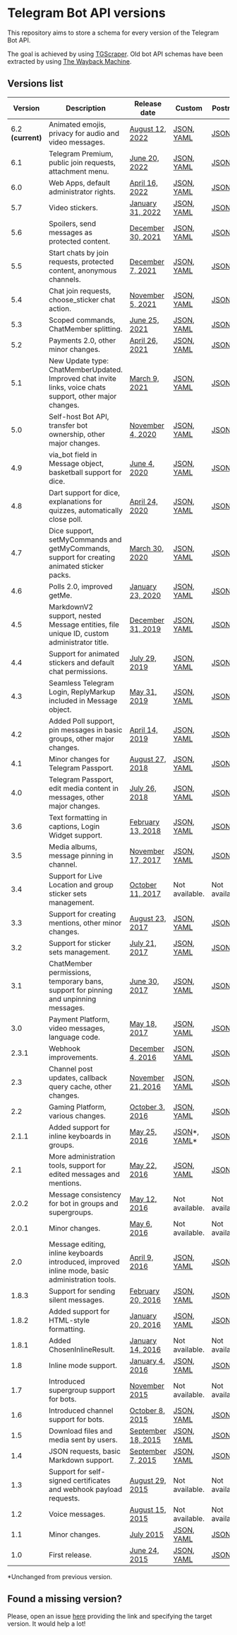 # Telegram Bot API versions

This repository aims to store a schema for every version of the Telegram Bot API.

The goal is achieved by using [TGScraper](https://github.com/Sysbot-org/tgscraper). Old bot API schemas have been
extracted by using [The Wayback Machine](https://web.archive.org/web/*/https://core.telegram.org/bots/api).


## Versions list

| Version           | Description                                                                                               | Release date                                                                         | Custom                                                                       | Postman                           | OpenAPI                                                                        | Stubs                         |
|-------------------|-----------------------------------------------------------------------------------------------------------|--------------------------------------------------------------------------------------|------------------------------------------------------------------------------|-----------------------------------|--------------------------------------------------------------------------------|-------------------------------|
| 6.2 **(current)** | Animated emojis, privacy for audio and video messages.                                                    | [August 12, 2022](https://core.telegram.org/bots/api-changelog#august-12-2022)       | [JSON](files/custom/json/v620.json), [YAML](files/custom/yaml/v620.yaml)     | [JSON](files/postman/v620.json)   | [JSON](files/openapi/json/v620.json), [YAML](files/openapi/yaml/v620.yaml)     | [ZIP](files/stubs/v620.zip)   |
| 6.1               | Telegram Premium, public join requests, attachment menu.                                                  | [June 20, 2022](https://core.telegram.org/bots/api-changelog#june-20-2022)           | [JSON](files/custom/json/v610.json), [YAML](files/custom/yaml/v610.yaml)     | [JSON](files/postman/v610.json)   | [JSON](files/openapi/json/v610.json), [YAML](files/openapi/yaml/v610.yaml)     | [ZIP](files/stubs/v610.zip)   |
| 6.0               | Web Apps, default administrator rights.                                                                   | [April 16, 2022](https://core.telegram.org/bots/api-changelog#april-16-2022)         | [JSON](files/custom/json/v600.json), [YAML](files/custom/yaml/v600.yaml)     | [JSON](files/postman/v600.json)   | [JSON](files/openapi/json/v600.json), [YAML](files/openapi/yaml/v600.yaml)     | [ZIP](files/stubs/v600.zip)   |
| 5.7               | Video stickers.                                                                                           | [January 31, 2022](https://core.telegram.org/bots/api-changelog#january-31-2022)     | [JSON](files/custom/json/v570.json), [YAML](files/custom/yaml/v570.yaml)     | [JSON](files/postman/v570.json)   | [JSON](files/openapi/json/v570.json), [YAML](files/openapi/yaml/v570.yaml)     | [ZIP](files/stubs/v570.zip)   |
| 5.6               | Spoilers, send messages as protected content.                                                             | [December 30, 2021](https://core.telegram.org/bots/api-changelog#december-30-2021)   | [JSON](files/custom/json/v560.json), [YAML](files/custom/yaml/v560.yaml)     | [JSON](files/postman/v560.json)   | [JSON](files/openapi/json/v560.json), [YAML](files/openapi/yaml/v560.yaml)     | [ZIP](files/stubs/v560.zip)   |
| 5.5               | Start chats by join requests, protected content, anonymous channels.                                      | [December 7, 2021](https://core.telegram.org/bots/api-changelog#december-7-2021)     | [JSON](files/custom/json/v550.json), [YAML](files/custom/yaml/v550.yaml)     | [JSON](files/postman/v550.json)   | [JSON](files/openapi/json/v550.json), [YAML](files/openapi/yaml/v550.yaml)     | [ZIP](files/stubs/v550.zip)   |
| 5.4               | Chat join requests, choose_sticker chat action.                                                           | [November 5, 2021](https://core.telegram.org/bots/api-changelog#november-5-2021)     | [JSON](files/custom/json/v540.json), [YAML](files/custom/yaml/v540.yaml)     | [JSON](files/postman/v540.json)   | [JSON](files/openapi/json/v540.json), [YAML](files/openapi/yaml/v540.yaml)     | [ZIP](files/stubs/v540.zip)   |
| 5.3               | Scoped commands, ChatMember splitting.                                                                    | [June 25, 2021](https://core.telegram.org/bots/api-changelog#june-25-2021)           | [JSON](files/custom/json/v530.json), [YAML](files/custom/yaml/v530.yaml)     | [JSON](files/postman/v530.json)   | [JSON](files/openapi/json/v530.json), [YAML](files/openapi/yaml/v530.yaml)     | [ZIP](files/stubs/v530.zip)   |
| 5.2               | Payments 2.0, other minor changes.                                                                        | [April 26, 2021](https://core.telegram.org/bots/api-changelog#april-26-2021)         | [JSON](files/custom/json/v520.json), [YAML](files/custom/yaml/v520.yaml)     | [JSON](files/postman/v520.json)   | [JSON](files/openapi/json/v520.json), [YAML](files/openapi/yaml/v520.yaml)     | [ZIP](files/stubs/v520.zip)   |
| 5.1               | New Update type: ChatMemberUpdated. Improved chat invite links, voice chats support, other major changes. | [March 9, 2021](https://core.telegram.org/bots/api-changelog#march-9-2021)           | [JSON](files/custom/json/v510.json), [YAML](files/custom/yaml/v510.yaml)     | [JSON](files/postman/v510.json)   | [JSON](files/openapi/json/v510.json), [YAML](files/openapi/yaml/v510.yaml)     | [ZIP](files/stubs/v510.zip)   |
| 5.0               | Self-host Bot API, transfer bot ownership, other major changes.                                           | [November 4, 2020](https://core.telegram.org/bots/api-changelog#november-4-2020)     | [JSON](files/custom/json/v500.json), [YAML](files/custom/yaml/v500.yaml)     | [JSON](files/postman/v500.json)   | [JSON](files/openapi/json/v500.json), [YAML](files/openapi/yaml/v500.yaml)     | [ZIP](files/stubs/v500.zip)   |
| 4.9               | via_bot field in Message object, basketball support for dice.                                             | [June 4, 2020](https://core.telegram.org/bots/api-changelog#june-4-2020)             | [JSON](files/custom/json/v490.json), [YAML](files/custom/yaml/v490.yaml)     | [JSON](files/postman/v490.json)   | [JSON](files/openapi/json/v490.json), [YAML](files/openapi/yaml/v490.yaml)     | [ZIP](files/stubs/v490.zip)   |
| 4.8               | Dart support for dice, explanations for quizzes, automatically close poll.                                | [April 24, 2020](https://core.telegram.org/bots/api-changelog#april-24-2020)         | [JSON](files/custom/json/v480.json), [YAML](files/custom/yaml/v480.yaml)     | [JSON](files/postman/v480.json)   | [JSON](files/openapi/json/v480.json), [YAML](files/openapi/yaml/v480.yaml)     | [ZIP](files/stubs/v480.zip)   |
| 4.7               | Dice support, setMyCommands and getMyCommands, support for creating animated sticker packs.               | [March 30, 2020](https://core.telegram.org/bots/api-changelog#march-30-2020)         | [JSON](files/custom/json/v470.json), [YAML](files/custom/yaml/v470.yaml)     | [JSON](files/postman/v470.json)   | [JSON](files/openapi/json/v470.json), [YAML](files/openapi/yaml/v470.yaml)     | [ZIP](files/stubs/v470.zip)   |
| 4.6               | Polls 2.0, improved getMe.                                                                                | [January 23, 2020](https://core.telegram.org/bots/api-changelog#january-23-2020)     | [JSON](files/custom/json/v460.json), [YAML](files/custom/yaml/v460.yaml)     | [JSON](files/postman/v460.json)   | [JSON](files/openapi/json/v460.json), [YAML](files/openapi/yaml/v460.yaml)     | [ZIP](files/stubs/v460.zip)   |
| 4.5               | MarkdownV2 support, nested Message entities, file unique ID, custom administrator title.                  | [December 31, 2019](https://core.telegram.org/bots/api-changelog#december-31-2019)   | [JSON](files/custom/json/v450.json), [YAML](files/custom/yaml/v450.yaml)     | [JSON](files/postman/v450.json)   | [JSON](files/openapi/json/v450.json), [YAML](files/openapi/yaml/v450.yaml)     | [ZIP](files/stubs/v450.zip)   |
| 4.4               | Support for animated stickers and default chat permissions.                                               | [July 29, 2019](https://core.telegram.org/bots/api-changelog#july-29-2019)           | [JSON](files/custom/json/v440.json), [YAML](files/custom/yaml/v440.yaml)     | [JSON](files/postman/v440.json)   | [JSON](files/openapi/json/v440.json), [YAML](files/openapi/yaml/v440.yaml)     | [ZIP](files/stubs/v440.zip)   |
| 4.3               | Seamless Telegram Login, ReplyMarkup included in Message object.                                          | [May 31, 2019](https://core.telegram.org/bots/api-changelog#may-31-2019)             | [JSON](files/custom/json/v430.json), [YAML](files/custom/yaml/v430.yaml)     | [JSON](files/postman/v430.json)   | [JSON](files/openapi/json/v430.json), [YAML](files/openapi/yaml/v430.yaml)     | [ZIP](files/stubs/v430.zip)   |
| 4.2               | Added Poll support, pin messages in basic groups, other major changes.                                    | [April 14, 2019](https://core.telegram.org/bots/api-changelog#april-14-2019)         | [JSON](files/custom/json/v420.json), [YAML](files/custom/yaml/v420.yaml)     | [JSON](files/postman/v420.json)   | [JSON](files/openapi/json/v420.json), [YAML](files/openapi/yaml/v420.yaml)     | [ZIP](files/stubs/v420.zip)   |
| 4.1               | Minor changes for Telegram Passport.                                                                      | [August 27, 2018](https://core.telegram.org/bots/api-changelog#august-27-2018)       | [JSON](files/custom/json/v410.json), [YAML](files/custom/yaml/v410.yaml)     | [JSON](files/postman/v410.json)   | [JSON](files/openapi/json/v410.json), [YAML](files/openapi/yaml/v410.yaml)     | [ZIP](files/stubs/v410.zip)   |
| 4.0               | Telegram Passport, edit media content in messages, other major changes.                                   | [July 26, 2018](https://core.telegram.org/bots/api-changelog#july-26-2018)           | [JSON](files/custom/json/v400.json), [YAML](files/custom/yaml/v400.yaml)     | [JSON](files/postman/v400.json)   | [JSON](files/openapi/json/v400.json), [YAML](files/openapi/yaml/v400.yaml)     | [ZIP](files/stubs/v400.zip)   |
| 3.6               | Text formatting in captions, Login Widget support.                                                        | [February 13, 2018](https://core.telegram.org/bots/api-changelog#february-13-2018)   | [JSON](files/custom/json/v360.json), [YAML](files/custom/yaml/v360.yaml)     | [JSON](files/postman/v360.json)   | [JSON](files/openapi/json/v360.json), [YAML](files/openapi/yaml/v360.yaml)     | [ZIP](files/stubs/v360.zip)   |
| 3.5               | Media albums, message pinning in channel.                                                                 | [November 17, 2017](https://core.telegram.org/bots/api-changelog#november-17-2017)   | [JSON](files/custom/json/v350.json), [YAML](files/custom/yaml/v350.yaml)     | [JSON](files/postman/v350.json)   | [JSON](files/openapi/json/v350.json), [YAML](files/openapi/yaml/v350.yaml)     | [ZIP](files/stubs/v350.zip)   |
| 3.4               | Support for Live Location and group sticker sets management.                                              | [October 11, 2017](https://core.telegram.org/bots/api-changelog#october-11-2017)     | Not available.                                                               | Not available.                    | Not available.                                                                 | Not available.                |
| 3.3               | Support for creating mentions, other minor changes.                                                       | [August 23, 2017](https://core.telegram.org/bots/api-changelog#august-23-2017)       | [JSON](files/custom/json/v330.json), [YAML](files/custom/yaml/v330.yaml)     | [JSON](files/postman/v330.json)   | [JSON](files/openapi/json/v330.json), [YAML](files/openapi/yaml/v330.yaml)     | [ZIP](files/stubs/v330.zip)   |
| 3.2               | Support for sticker sets management.                                                                      | [July 21, 2017](https://core.telegram.org/bots/api-changelog#july-21-2017)           | [JSON](files/custom/json/v320.json), [YAML](files/custom/yaml/v320.yaml)     | [JSON](files/postman/v320.json)   | [JSON](files/openapi/json/v320.json), [YAML](files/openapi/yaml/v320.yaml)     | [ZIP](files/stubs/v320.zip)   |
| 3.1               | ChatMember permissions, temporary bans, support for pinning and unpinning messages.                       | [June 30, 2017](https://core.telegram.org/bots/api-changelog#june-30-2017)           | [JSON](files/custom/json/v310.json), [YAML](files/custom/yaml/v310.yaml)     | [JSON](files/postman/v310.json)   | [JSON](files/openapi/json/v310.json), [YAML](files/openapi/yaml/v310.yaml)     | [ZIP](files/stubs/v310.zip)   |
| 3.0               | Payment Platform, video messages, language code.                                                          | [May 18, 2017](https://core.telegram.org/bots/api-changelog#may-18-2017)             | [JSON](files/custom/json/v300.json), [YAML](files/custom/yaml/v300.yaml)     | [JSON](files/postman/v300.json)   | [JSON](files/openapi/json/v300.json), [YAML](files/openapi/yaml/v300.yaml)     | [ZIP](files/stubs/v300.zip)   |
| 2.3.1             | Webhook improvements.                                                                                     | [December 4, 2016](https://core.telegram.org/bots/api-changelog#december-4-2016)     | [JSON](files/custom/json/v231.json), [YAML](files/custom/yaml/v231.yaml)     | [JSON](files/postman/v231.json)   | [JSON](files/openapi/json/v231.json), [YAML](files/openapi/yaml/v231.yaml)     | [ZIP](files/stubs/v231.zip)   |
| 2.3               | Channel post updates, callback query cache, other changes.                                                | [November 21, 2016](https://core.telegram.org/bots/api-changelog#november-21-2016)   | [JSON](files/custom/json/v230.json), [YAML](files/custom/yaml/v230.yaml)     | [JSON](files/postman/v230.json)   | [JSON](files/openapi/json/v230.json), [YAML](files/openapi/yaml/v230.yaml)     | [ZIP](files/stubs/v230.zip)   |
| 2.2               | Gaming Platform, various changes.                                                                         | [October 3, 2016](https://core.telegram.org/bots/api-changelog#october-3-2016)       | [JSON](files/custom/json/v220.json), [YAML](files/custom/yaml/v220.yaml)     | [JSON](files/postman/v220.json)   | [JSON](files/openapi/json/v220.json), [YAML](files/openapi/yaml/v220.yaml)     | [ZIP](files/stubs/v220.zip)   |
| 2.1.1             | Added support for inline keyboards in groups.                                                             | [May 25, 2016](https://core.telegram.org/bots/api-changelog#may-25-2016)             | [JSON](files/custom/json/v211.json)\*, [YAML](files/custom/yaml/v211.yaml)\* | [JSON](files/postman/v211.json)\* | [JSON](files/openapi/json/v211.json)\*, [YAML](files/openapi/yaml/v211.yaml)\* | [ZIP](files/stubs/v211.zip)\* |
| 2.1               | More administration tools, support for edited messages and mentions.                                      | [May 22, 2016](https://core.telegram.org/bots/api-changelog#may-22-2016)             | [JSON](files/custom/json/v210.json), [YAML](files/custom/yaml/v210.yaml)     | [JSON](files/postman/v210.json)   | [JSON](files/openapi/json/v210.json), [YAML](files/openapi/yaml/v210.yaml)     | [ZIP](files/stubs/v210.zip)   |
| 2.0.2             | Message consistency for bot in groups and supergroups.                                                    | [May 12, 2016](https://core.telegram.org/bots/api-changelog#may-12-2016)             | Not available.                                                               | Not available.                    | Not available.                                                                 | Not available.                |
| 2.0.1             | Minor changes.                                                                                            | [May 6, 2016](https://core.telegram.org/bots/api-changelog#may-6-2016)               | Not available.                                                               | Not available.                    | Not available.                                                                 | Not available.                |
| 2.0               | Message editing, inline keyboards introduced, improved inline mode, basic administration tools.           | [April 9, 2016](https://core.telegram.org/bots/api-changelog#april-9-2016)           | [JSON](files/custom/json/v200.json), [YAML](files/custom/yaml/v200.yaml)     | [JSON](files/postman/v200.json)   | [JSON](files/openapi/json/v200.json), [YAML](files/openapi/yaml/v200.yaml)     | [ZIP](files/stubs/v200.zip)   |
| 1.8.3             | Support for sending silent messages.                                                                      | [February 20, 2016](https://core.telegram.org/bots/api-changelog#february-20-2016)   | [JSON](files/custom/json/v183.json), [YAML](files/custom/yaml/v183.yaml)     | [JSON](files/postman/v183.json)   | [JSON](files/openapi/json/v183.json), [YAML](files/openapi/yaml/v183.yaml)     | [ZIP](files/stubs/v183.zip)   |
| 1.8.2             | Added support for HTML-style formatting.                                                                  | [January 20, 2016](https://core.telegram.org/bots/api-changelog#january-20-2016)     | [JSON](files/custom/json/v182.json), [YAML](files/custom/yaml/v182.yaml)     | [JSON](files/postman/v182.json)   | [JSON](files/openapi/json/v182.json), [YAML](files/openapi/yaml/v182.yaml)     | [ZIP](files/stubs/v182.zip)   |
| 1.8.1             | Added ChosenInlineResult.                                                                                 | [January 14, 2016](https://core.telegram.org/bots/api-changelog#january-14-2016)     | Not available.                                                               | Not available.                    | Not available.                                                                 | Not available.                |
| 1.8               | Inline mode support.                                                                                      | [January 4, 2016](https://core.telegram.org/bots/api-changelog#january-4-2016)       | [JSON](files/custom/json/v180.json), [YAML](files/custom/yaml/v180.yaml)     | [JSON](files/postman/v180.json)   | [JSON](files/openapi/json/v180.json), [YAML](files/openapi/yaml/v180.yaml)     | [ZIP](files/stubs/v180.zip)   |
| 1.7               | Introduced supergroup support for bots.                                                                   | [November 2015](https://core.telegram.org/bots/api-changelog#november-2015)          | Not available.                                                               | Not available.                    | Not available.                                                                 | Not available.                |
| 1.6               | Introduced channel support for bots.                                                                      | [October 8, 2015](https://core.telegram.org/bots/api-changelog#october-8-2015)       | [JSON](files/custom/json/v160.json), [YAML](files/custom/yaml/v160.yaml)     | [JSON](files/postman/v160.json)   | [JSON](files/openapi/json/v160.json), [YAML](files/openapi/yaml/v160.yaml)     | [ZIP](files/stubs/v160.zip)   |
| 1.5               | Download files and media sent by users.                                                                   | [September 18, 2015](https://core.telegram.org/bots/api-changelog#september-18-2015) | [JSON](files/custom/json/v150.json), [YAML](files/custom/yaml/v150.yaml)     | [JSON](files/postman/v150.json)   | [JSON](files/openapi/json/v150.json), [YAML](files/openapi/yaml/v150.yaml)     | [ZIP](files/stubs/v150.zip)   |
| 1.4               | JSON requests, basic Markdown support.                                                                    | [September 7, 2015](https://core.telegram.org/bots/api-changelog#september-7-2015)   | [JSON](files/custom/json/v140.json), [YAML](files/custom/yaml/v140.yaml)     | [JSON](files/postman/v140.json)   | [JSON](files/openapi/json/v140.json), [YAML](files/openapi/yaml/v140.yaml)     | [ZIP](files/stubs/v140.zip)   |
| 1.3               | Support for self-signed certificates and webhook payload requests.                                        | [August 29, 2015](https://core.telegram.org/bots/api-changelog#august-29-2015)       | Not available.                                                               | Not available.                    | Not available.                                                                 | Not available.                |
| 1.2               | Voice messages.                                                                                           | [August 15, 2015](https://core.telegram.org/bots/api-changelog#august-15-2015)       | Not available.                                                               | Not available.                    | Not available.                                                                 | Not available.                |
| 1.1               | Minor changes.                                                                                            | [July 2015](https://core.telegram.org/bots/api-changelog#july-2015)                  | [JSON](files/custom/json/v110.json), [YAML](files/custom/yaml/v110.yaml)     | [JSON](files/postman/v110.json)   | [JSON](files/openapi/json/v110.json), [YAML](files/openapi/yaml/v110.yaml)     | [ZIP](files/stubs/v110.zip)   |
| 1.0               | First release.                                                                                            | [June 24, 2015](https://core.telegram.org/bots/api-changelog#june-24-2015)           | [JSON](files/custom/json/v100.json), [YAML](files/custom/yaml/v100.yaml)     | [JSON](files/postman/v100.json)   | [JSON](files/openapi/json/v100.json), [YAML](files/openapi/yaml/v100.yaml)     | [ZIP](files/stubs/v100.zip)   |

*Unchanged from previous version.

## Found a missing version?

Please, open an issue [here](https://github.com/sys-001/telegram-bot-api-versions/issues) providing the link and specifying the target version. It would help a lot!
